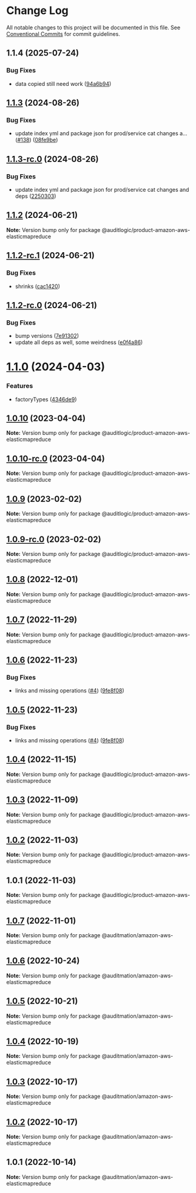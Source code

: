 # Change Log

All notable changes to this project will be documented in this file.
See [Conventional Commits](https://conventionalcommits.org) for commit guidelines.

## 1.1.4 (2025-07-24)


### Bug Fixes

* data copied still need work ([94a6b94](https://github.com/zerobias-org/product/commit/94a6b942fb0516367548599d739529536132755a))





## [1.1.3](https://github.com/auditlogic/product/compare/@auditlogic/product-amazon-aws-elasticmapreduce@1.1.2...@auditlogic/product-amazon-aws-elasticmapreduce@1.1.3) (2024-08-26)


### Bug Fixes

* update index yml and package json for prod/service cat changes a… ([#138](https://github.com/auditlogic/product/issues/138)) ([08fe9be](https://github.com/auditlogic/product/commit/08fe9beb1c8457462a19bc69caa02e6212d97e1a))





## [1.1.3-rc.0](https://github.com/auditlogic/product/compare/@auditlogic/product-amazon-aws-elasticmapreduce@1.1.2...@auditlogic/product-amazon-aws-elasticmapreduce@1.1.3-rc.0) (2024-08-26)


### Bug Fixes

* update index yml and package json for prod/service cat changes and deps ([2250303](https://github.com/auditlogic/product/commit/225030363a363608240135b7ebed386b28f01e4b))





## [1.1.2](https://github.com/auditlogic/product/compare/@auditlogic/product-amazon-aws-elasticmapreduce@1.1.2-rc.1...@auditlogic/product-amazon-aws-elasticmapreduce@1.1.2) (2024-06-21)

**Note:** Version bump only for package @auditlogic/product-amazon-aws-elasticmapreduce





## [1.1.2-rc.1](https://github.com/auditlogic/product/compare/@auditlogic/product-amazon-aws-elasticmapreduce@1.1.2-rc.0...@auditlogic/product-amazon-aws-elasticmapreduce@1.1.2-rc.1) (2024-06-21)


### Bug Fixes

* shrinks ([cac1420](https://github.com/auditlogic/product/commit/cac14200fefcd8183ab69fe89a47bd3f70f563e9))





## [1.1.2-rc.0](https://github.com/auditlogic/product/compare/@auditlogic/product-amazon-aws-elasticmapreduce@1.1.0...@auditlogic/product-amazon-aws-elasticmapreduce@1.1.2-rc.0) (2024-06-21)


### Bug Fixes

* bump versions ([7e91302](https://github.com/auditlogic/product/commit/7e913023b8b312150ed7762c32fbbe616be71de5))
* update all deps as well, some weirdness ([e0f4a86](https://github.com/auditlogic/product/commit/e0f4a864714e2d3de6bbf3da014d5312fe53be2f))





# [1.1.0](https://github.com/auditlogic/product/compare/@auditlogic/product-amazon-aws-elasticmapreduce@1.0.10...@auditlogic/product-amazon-aws-elasticmapreduce@1.1.0) (2024-04-03)


### Features

* factoryTypes ([4346de9](https://github.com/auditlogic/product/commit/4346de92693aee892fccf725338ffc7b80ab182b))





## [1.0.10](https://github.com/auditlogic/product/compare/@auditlogic/product-amazon-aws-elasticmapreduce@1.0.9...@auditlogic/product-amazon-aws-elasticmapreduce@1.0.10) (2023-04-04)

**Note:** Version bump only for package @auditlogic/product-amazon-aws-elasticmapreduce





## [1.0.10-rc.0](https://github.com/auditlogic/product/compare/@auditlogic/product-amazon-aws-elasticmapreduce@1.0.9...@auditlogic/product-amazon-aws-elasticmapreduce@1.0.10-rc.0) (2023-04-04)

**Note:** Version bump only for package @auditlogic/product-amazon-aws-elasticmapreduce





## [1.0.9](https://github.com/auditlogic/product/compare/@auditlogic/product-amazon-aws-elasticmapreduce@1.0.8...@auditlogic/product-amazon-aws-elasticmapreduce@1.0.9) (2023-02-02)

**Note:** Version bump only for package @auditlogic/product-amazon-aws-elasticmapreduce





## [1.0.9-rc.0](https://github.com/auditlogic/product/compare/@auditlogic/product-amazon-aws-elasticmapreduce@1.0.8...@auditlogic/product-amazon-aws-elasticmapreduce@1.0.9-rc.0) (2023-02-02)

**Note:** Version bump only for package @auditlogic/product-amazon-aws-elasticmapreduce





## [1.0.8](https://github.com/auditlogic/product/compare/@auditlogic/product-amazon-aws-elasticmapreduce@1.0.7...@auditlogic/product-amazon-aws-elasticmapreduce@1.0.8) (2022-12-01)

**Note:** Version bump only for package @auditlogic/product-amazon-aws-elasticmapreduce





## [1.0.7](https://github.com/auditlogic/product/compare/@auditlogic/product-amazon-aws-elasticmapreduce@1.0.6...@auditlogic/product-amazon-aws-elasticmapreduce@1.0.7) (2022-11-29)

**Note:** Version bump only for package @auditlogic/product-amazon-aws-elasticmapreduce





## [1.0.6](https://github.com/auditlogic/product/compare/@auditlogic/product-amazon-aws-elasticmapreduce@1.0.4...@auditlogic/product-amazon-aws-elasticmapreduce@1.0.6) (2022-11-23)


### Bug Fixes

* links and missing operations ([#4](https://github.com/auditlogic/product/issues/4)) ([9fe8f08](https://github.com/auditlogic/product/commit/9fe8f08fe7c57fdb79f991ac35bd6ac2e7dcad38))





## [1.0.5](https://github.com/auditlogic/product/compare/@auditlogic/product-amazon-aws-elasticmapreduce@1.0.4...@auditlogic/product-amazon-aws-elasticmapreduce@1.0.5) (2022-11-23)


### Bug Fixes

* links and missing operations ([#4](https://github.com/auditlogic/product/issues/4)) ([9fe8f08](https://github.com/auditlogic/product/commit/9fe8f08fe7c57fdb79f991ac35bd6ac2e7dcad38))





## [1.0.4](https://github.com/auditlogic/product/compare/@auditlogic/product-amazon-aws-elasticmapreduce@1.0.3...@auditlogic/product-amazon-aws-elasticmapreduce@1.0.4) (2022-11-15)

**Note:** Version bump only for package @auditlogic/product-amazon-aws-elasticmapreduce





## [1.0.3](https://github.com/auditlogic/product/compare/@auditlogic/product-amazon-aws-elasticmapreduce@1.0.2...@auditlogic/product-amazon-aws-elasticmapreduce@1.0.3) (2022-11-09)

**Note:** Version bump only for package @auditlogic/product-amazon-aws-elasticmapreduce





## [1.0.2](https://github.com/auditlogic/product/compare/@auditlogic/product-amazon-aws-elasticmapreduce@1.0.1...@auditlogic/product-amazon-aws-elasticmapreduce@1.0.2) (2022-11-03)

**Note:** Version bump only for package @auditlogic/product-amazon-aws-elasticmapreduce





## 1.0.1 (2022-11-03)

**Note:** Version bump only for package @auditlogic/product-amazon-aws-elasticmapreduce





## [1.0.7](https://github.com/auditmation/store-content/compare/@auditmation/amazon-aws-elasticmapreduce@1.0.6...@auditmation/amazon-aws-elasticmapreduce@1.0.7) (2022-11-01)

**Note:** Version bump only for package @auditmation/amazon-aws-elasticmapreduce





## [1.0.6](https://github.com/auditmation/store-content/compare/@auditmation/amazon-aws-elasticmapreduce@1.0.5...@auditmation/amazon-aws-elasticmapreduce@1.0.6) (2022-10-24)

**Note:** Version bump only for package @auditmation/amazon-aws-elasticmapreduce





## [1.0.5](https://github.com/auditmation/store-content/compare/@auditmation/amazon-aws-elasticmapreduce@1.0.4...@auditmation/amazon-aws-elasticmapreduce@1.0.5) (2022-10-21)

**Note:** Version bump only for package @auditmation/amazon-aws-elasticmapreduce





## [1.0.4](https://github.com/auditmation/store-content/compare/@auditmation/amazon-aws-elasticmapreduce@1.0.3...@auditmation/amazon-aws-elasticmapreduce@1.0.4) (2022-10-19)

**Note:** Version bump only for package @auditmation/amazon-aws-elasticmapreduce





## [1.0.3](https://github.com/auditmation/store-content/compare/@auditmation/amazon-aws-elasticmapreduce@1.0.2...@auditmation/amazon-aws-elasticmapreduce@1.0.3) (2022-10-17)

**Note:** Version bump only for package @auditmation/amazon-aws-elasticmapreduce





## [1.0.2](https://github.com/auditmation/store-content/compare/@auditmation/amazon-aws-elasticmapreduce@1.0.1...@auditmation/amazon-aws-elasticmapreduce@1.0.2) (2022-10-17)

**Note:** Version bump only for package @auditmation/amazon-aws-elasticmapreduce





## 1.0.1 (2022-10-14)

**Note:** Version bump only for package @auditmation/amazon-aws-elasticmapreduce
